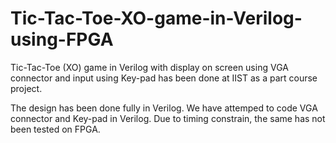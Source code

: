 # Tic-Tac-Toe-XO-game-in-Verilog-using-FPGA
Tic-Tac-Toe (XO) game in Verilog with display on screen using VGA connector and input using Key-pad has been done at IIST as a part course project.

The design has been done fully in Verilog. We have attemped to code VGA connector and Key-pad in Verilog. Due to timing constrain, the same has not been tested on FPGA. 
